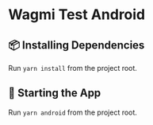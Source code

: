 # Wagmi Test Android

## :package: Installing Dependencies

Run `yarn install` from the project root.

## :rocket: Starting the App

Run `yarn android` from the project root.